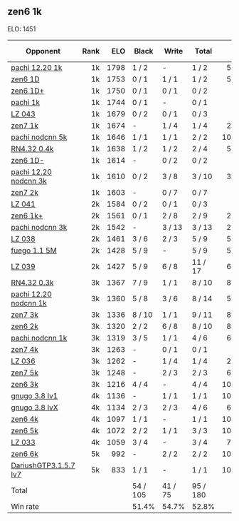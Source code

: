 ## zen6 1k ##

ELO: 1451

Opponent | Rank | ELO | Black | Write | Total | Win rate
---------|-----:|----:|-------|-------|-------|-------:
[pachi 12.20 1k](pachi%2012.20%201k.md) | 1k | 1798 | 1 / 2 | - | 1 / 2 | 50.0%
[zen6 1D](zen6%201D.md) | 1k | 1753 | 0 / 1 | 1 / 1 | 1 / 2 | 50.0%
[zen6 1D+](zen6%201D+.md) | 1k | 1750 | 0 / 1 | 0 / 1 | 0 / 2 | 0.0%
[pachi 1k](pachi%201k.md) | 1k | 1744 | 0 / 1 | - | 0 / 1 | 0.0%
[LZ 043](LZ%20043.md) | 1k | 1679 | 0 / 2 | 0 / 1 | 0 / 3 | 0.0%
[zen7 1k](zen7%201k.md) | 1k | 1674 | - | 1 / 4 | 1 / 4 | 25.0%
[pachi nodcnn 5k](pachi%20nodcnn%205k.md) | 1k | 1646 | 1 / 1 | 1 / 1 | 2 / 2 | 100.0%
[RN4.32 0.4k](RN4.32%200.4k.md) | 1k | 1638 | 1 / 2 | 1 / 2 | 2 / 4 | 50.0%
[zen6 1D-](zen6%201D-.md) | 1k | 1614 | - | 0 / 2 | 0 / 2 | 0.0%
[pachi 12.20 nodcnn 3k](pachi%2012.20%20nodcnn%203k.md) | 1k | 1610 | 0 / 2 | 3 / 8 | 3 / 10 | 30.0%
[zen7 2k](zen7%202k.md) | 1k | 1603 | - | 0 / 7 | 0 / 7 | 0.0%
[LZ 041](LZ%20041.md) | 2k | 1584 | 0 / 2 | 0 / 1 | 0 / 3 | 0.0%
[zen6 1k+](zen6%201k+.md) | 2k | 1561 | 0 / 1 | 2 / 8 | 2 / 9 | 22.2%
[pachi nodcnn 3k](pachi%20nodcnn%203k.md) | 2k | 1542 | - | 3 / 13 | 3 / 13 | 23.1%
[LZ 038](LZ%20038.md) | 2k | 1461 | 3 / 6 | 2 / 3 | 5 / 9 | 55.6%
[fuego 1.1 5M](fuego%201.1%205M.md) | 2k | 1428 | 5 / 9 | - | 5 / 9 | 55.6%
[LZ 039](LZ%20039.md) | 2k | 1427 | 5 / 9 | 6 / 8 | 11 / 17 | 64.7%
[RN4.32 0.3k](RN4.32%200.3k.md) | 3k | 1367 | 7 / 9 | 1 / 1 | 8 / 10 | 80.0%
[pachi 12.20 nodcnn 1k](pachi%2012.20%20nodcnn%201k.md) | 3k | 1360 | 5 / 8 | 3 / 6 | 8 / 14 | 57.1%
[zen7 3k](zen7%203k.md) | 3k | 1336 | 8 / 10 | 1 / 1 | 9 / 11 | 81.8%
[zen6 2k](zen6%202k.md) | 3k | 1320 | 2 / 2 | 6 / 8 | 8 / 10 | 80.0%
[pachi nodcnn 1k](pachi%20nodcnn%201k.md) | 3k | 1319 | 3 / 5 | 1 / 1 | 4 / 6 | 66.7%
[zen7 4k](zen7%204k.md) | 3k | 1263 | - | 0 / 1 | 0 / 1 | 0.0%
[LZ 036](LZ%20036.md) | 3k | 1262 | - | 1 / 4 | 1 / 4 | 25.0%
[zen7 5k](zen7%205k.md) | 3k | 1248 | - | 2 / 3 | 2 / 3 | 66.7%
[zen6 3k](zen6%203k.md) | 3k | 1216 | 4 / 4 | - | 4 / 4 | 100.0%
[gnugo 3.8 lv1](gnugo%203.8%20lv1.md) | 4k | 1136 | - | 1 / 1 | 1 / 1 | 100.0%
[gnugo 3.8 lvX](gnugo%203.8%20lvX.md) | 4k | 1134 | 2 / 3 | 2 / 3 | 4 / 6 | 66.7%
[zen6 4k](zen6%204k.md) | 4k | 1097 | 1 / 1 | - | 1 / 1 | 100.0%
[zen6 5k](zen6%205k.md) | 4k | 1072 | 2 / 2 | 1 / 1 | 3 / 3 | 100.0%
[LZ 033](LZ%20033.md) | 4k | 1059 | 3 / 4 | - | 3 / 4 | 75.0%
[zen6 6k](zen6%206k.md) | 5k | 992 | - | 2 / 2 | 2 / 2 | 100.0%
[DariushGTP3.1.5.7 lv7](DariushGTP3.1.5.7%20lv7.md) | 5k | 833 | 1 / 1 | - | 1 / 1 | 100.0%
Total | | | 54 / 105 | 41 / 75 | 95 / 180 | 
Win rate| | | 51.4% | 54.7% | 52.8% | 
